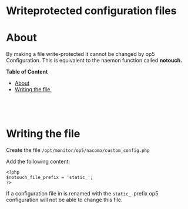 # Writeprotected configuration files

# About

By making a file write-protected it cannot be changed by op5 Configuration. This is equivalent to the naemon function called **notouch.**

**Table of Content**

-   [About](#Writeprotectedconfigurationfiles-About)
-   [Writing the file ](#Writeprotectedconfigurationfiles-Writingthefile)

<!-- -->

     

     

# Writing the file 

Create the file `/opt/monitor/op5/nacoma/custom_config.php`

Add the following content:

``` {.php data-syntaxhighlighter-params="brush: php; gutter: false; theme: Confluence" data-theme="Confluence" style="brush: php; gutter: false; theme: Confluence"}
<?php
$notouch_file_prefix = 'static_';
?>
```

If a configuration file in is renamed with the `static_ `prefix op5 configuration will not be able to change this file.

 

 

 

 

